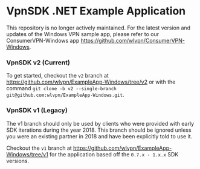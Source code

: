 # VpnSDK .NET Example Application

This repository is no longer actively maintained. For the latest version and updates of the Windows VPN sample app, please refer to our ConsumerVPN-Windows app https://github.com/wlvpn/ConsumerVPN-Windows.


### VpnSDK v2 (Current)

To get started, checkout the `v2` branch at https://github.com/wlvpn/ExampleApp-Windows/tree/v2 or with the command `git clone -b v2 --single-branch git@github.com:wlvpn/ExampleApp-Windows.git`.

### VpnSDK v1 (Legacy)

The v1 branch should only be used by clients who were provided with early SDK iterations during the year 2018. This branch should be ignored unless you were an existing partner in 2018 and have been explicitly told to use it.

Checkout the `v1` branch at https://github.com/wlvpn/ExampleApp-Windows/tree/v1 for the application based off the `0.7.x - 1.x.x` SDK versions.
